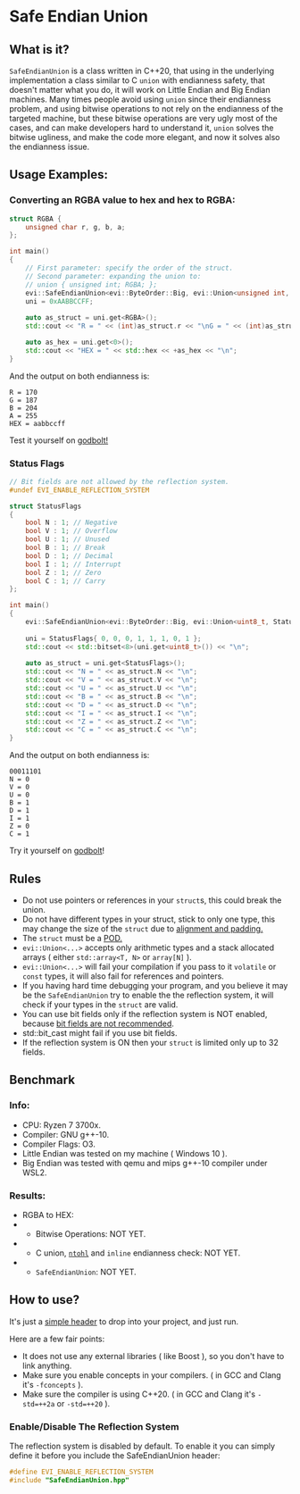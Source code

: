 # Safe Endian Union
## What is it?
`SafeEndianUnion` is a class written in C++20, that using in the underlying implementation a class similar to C `union` with endianness safety, that doesn't matter what you do, it will work on Little Endian and Big Endian machines.
Many times people avoid using `union` since their endianness problem, and using bitwise operations to not rely on the endianness of the targeted machine, but these bitwise operations are very ugly most of the cases, and can make developers hard to understand it, `union` solves the bitwise ugliness, and make the code more elegant, and now it solves also the endianness issue.

## Usage Examples:

### Converting an RGBA value to hex and hex to RGBA:
```cpp
struct RGBA { 
    unsigned char r, g, b, a;
};

int main()
{
    // First parameter: specify the order of the struct.
    // Second parameter: expanding the union to:
    // union { unsigned int; RGBA; };
    evi::SafeEndianUnion<evi::ByteOrder::Big, evi::Union<unsigned int, RGBA>> uni;
    uni = 0xAABBCCFF;
    
    auto as_struct = uni.get<RGBA>();
    std::cout << "R = " << (int)as_struct.r << "\nG = " << (int)as_struct.g << "\nB = " << (int)as_struct.b << "\nA = " << (int)as_struct.a << "\n";

    auto as_hex = uni.get<0>();
    std::cout << "HEX = " << std::hex << +as_hex << "\n";
}
```

And the output on both endianness is: 
```
R = 170
G = 187
B = 204
A = 255
HEX = aabbccff
```
Test it yourself on [godbolt!](https://godbolt.org/z/qheEde)

### Status Flags
```cpp
// Bit fields are not allowed by the reflection system.
#undef EVI_ENABLE_REFLECTION_SYSTEM

struct StatusFlags
{
    bool N : 1; // Negative
    bool V : 1; // Overflow
    bool U : 1; // Unused
    bool B : 1; // Break
    bool D : 1; // Decimal
    bool I : 1; // Interrupt
    bool Z : 1; // Zero
    bool C : 1; // Carry
};

int main()
{
    evi::SafeEndianUnion<evi::ByteOrder::Big, evi::Union<uint8_t, StatusFlags>> uni;
    
    uni = StatusFlags{ 0, 0, 0, 1, 1, 1, 0, 1 };
    std::cout << std::bitset<8>(uni.get<uint8_t>()) << "\n";
    
    auto as_struct = uni.get<StatusFlags>();
    std::cout << "N = " << as_struct.N << "\n";
    std::cout << "V = " << as_struct.V << "\n";
    std::cout << "U = " << as_struct.U << "\n";
    std::cout << "B = " << as_struct.B << "\n";
    std::cout << "D = " << as_struct.D << "\n";
    std::cout << "I = " << as_struct.I << "\n";
    std::cout << "Z = " << as_struct.Z << "\n";
    std::cout << "C = " << as_struct.C << "\n";
}
```
And the output on both endianness is: 
```
00011101
N = 0
V = 0
U = 0
B = 1
D = 1
I = 1
Z = 0
C = 1
```

Try it yourself on [godbolt](https://godbolt.org/z/Gsd5sT)!

## Rules
* Do not use pointers or references in your `struct`s, this could break the union.
* Do not have different types in your struct, stick to only one type, this may change the size of the `struct` due to
[alignment and padding.](http://www.catb.org/esr/structure-packing/)
* The `struct` must be a [POD.](https://en.wikipedia.org/wiki/Passive_data_structure)
* `evi::Union<...>` accepts only arithmetic types and a stack allocated arrays ( either `std::array<T, N>` or `array[N]` ).
* `evi::Union<...>` will fail your compilation if you pass to it `volatile` or `const` types, it will also fail for references and pointers.
* If you having hard time debugging your program, and you believe it may be the `SafeEndianUnion` try to enable the the reflection system, it will check if your types in the `struct` are valid.
* You can use bit fields only if the reflection system is NOT enabled, because [bit fields are not recommended](https://stackoverflow.com/a/23458891/8298564).
* std::bit_cast might fail if you use bit fields.
* If the reflection system is ON then your `struct` is limited only up to 32 fields.

## Benchmark
### Info:
* CPU: Ryzen 7 3700x.
* Compiler: GNU g++-10.
* Compiler Flags: O3.
* Little Endian was tested on my machine ( Windows 10 ).
* Big Endian was tested with qemu and mips g++-10 compiler under WSL2.
### Results:
* RGBA to HEX:
* - Bitwise Operations: NOT YET.
* - C union, [`ntohl`](https://linux.die.net/man/3/ntohl) and `inline` endianness check: NOT YET.
* - `SafeEndianUnion`: NOT YET.

## How to use?
It's just a [simple header](https://github.com/therealcain/SafeEndianUnion/blob/main/SafeEndianUnion.hpp) to drop into your project, and just run.

Here are a few fair points:
* It does not use any external libraries ( like Boost ), so you don't have to link anything.
* Make sure you enable concepts in your compilers. ( in GCC and Clang it's `-fconcepts` ).
* Make sure the compiler is using C++20. ( in GCC and Clang it's `-std=++2a` or `-std=++20` ).

### Enable/Disable The Reflection System
The reflection system is disabled by default.
To enable it you can simply define it before you include the SafeEndianUnion header:
```cpp
#define EVI_ENABLE_REFLECTION_SYSTEM
#include "SafeEndianUnion.hpp"
```
